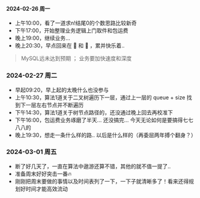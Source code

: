  ####  2024-02-26 周一
- 上午10:00，看了一道求n!结尾0的个数思路比较新奇
- 下午17:00，开始整理业务逻辑上门取件和包运费
- 晚上19:00，继续业务...
- 晚上20:30，早点回来在 🧱 和 🧹 ，累并快乐着..
> MySQL远未达到预期 ； 业务要加快速度和深度


### 2024-02-27 周二
- 早起09:20，早上起的太晚什么也没参与
- 上午10:30，算法1道关于二叉树遍历下一层，通过上一层的 queue + size 找到下一层左右节点并不断遍历
- 下午14:30，算法1道关于树节点路径的，还没通过晚上回去再校准下
- 下午16:00，包运费业务琢磨了半天... 还没搞完... 今天无论如何是要搞得七七八八的
- 晚上19:30，想走一条什么样的路.. 以后是什么样的（再委屈两年搏个翻身？）

 ### 2024-03-01 周五
 - 断了好几天了，一直在算法中遨游还算不错，其他的就不值一提了..
 - 准备周末好好突击一番🔥
 - 刚刚把周末要做的事情以及时间表列了一下，一下子就清晰多了！看来还得规划好时间才能高效流动


